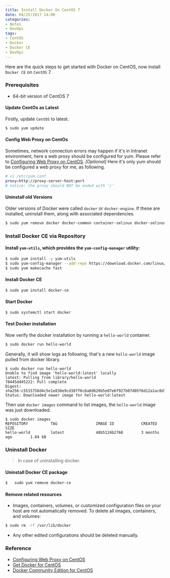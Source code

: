 ```yaml
---
title: Install Docker On CentOS 7
date: 04/25/2017 14:00
categories:
- Notes
- DevOps
tags:
- CentOS
- Docker
- Docker CE
- DevOps
---
```


Here are the quick steps to get started with Docker on CentOS, now install `Docker CE` on `CentOS` 7.

### Prerequisites
* 64-bit version of CentOS 7

#### Update CentOs as Latest

Firstly, update `CentOS` to latest.
```bash
$ sudo yum update
```
#### Config Web Proxy on CentOs
Sometimes, network connection errors may happen if it's in Intranet environment, here a web proxy should be configured for yum. Please refer to [Configuring Web Proxy on CentOS](http://www.thesysadminhimself.com/2013/08/configuring-web-proxy-on-centos.html). *[Optional]*
Here it's only yum should be configured a web proxy for me, as following.
```bash
# vi /etc/yum.conf
proxy=http://proxy-server-host:port
# notice: the proxy should NOT be ended with '/'
```

#### Uninstall old Versions
Older versions of Docker were called `docker` or `docker-engine`. If these are installed, uninstall them, along with associated dependencies.
```bash
$ sudo yum remove docker docker-common container-selinux docker-selinux docker-engine
```

### Install Docker CE via Repository

#### Install `yum-utils`, which provides the `yum-config-manager` utility:
```bash
$ sudo yum install -y yum-utils
$ sudo yum-config-manager --add-repo https://download.docker.com/linux/centos/docker-ce.repo
$ sudo yum makecache fast
```

<!-- more -->

#### Install Docker CE

```bash
$ sudo yum install docker-ce
```

#### Start Docker

``` bash
$ sudo systemctl start docker
```
#### Test Docker installation
Now verify the docker installation by running a `hello-world` container.
``` bash
$ sudo docker run hello-world
```
Generally, it will show logs as following, that's a new `hello-world` image pulled from docker library.
``` log
$ sudo docker run hello-world
Unable to find image 'hello-world:latest' locally
latest: Pulling from library/hello-world
78445dd45222: Pull complete
Digest: sha256:c5515758d4c5e1e838e9cd307f6c6a0d620b5e07e6f927b07d05f6d12a1ac8d7
Status: Downloaded newer image for hello-world:latest
```
Then use `docker images` command to list images, the `hello-world` image was just downloaded.
``` log
$ sudo docker images
REPOSITORY          TAG                 IMAGE ID            CREATED             SIZE
hello-world         latest              48b5124b2768        3 months ago        1.84 kB
```
### Uninstall Docker

> In case of uninstalling docker.

#### Uninstall Docker CE package
``` bash
$ 	sudo yum remove docker-ce
```
#### Remove related resources
* Images, containers, volumes, or customized configuration files on your host are not automatically removed. To delete all images, containers, and volumes:

```bash
$ sudo rm -rf /var/lib/docker
```

* Any other edited configurations should be deleted manually.

### Reference
 * [Configuring Web Proxy on CentOS](http://www.thesysadminhimself.com/2013/08/configuring-web-proxy-on-centos.html)
 * [Get Docker for CentOS](https://docs.docker.com/engine/installation/linux/centos/)
 * [Docker Community Edition for CentOS](https://store.docker.com/editions/community/docker-ce-server-centos?tab=description)